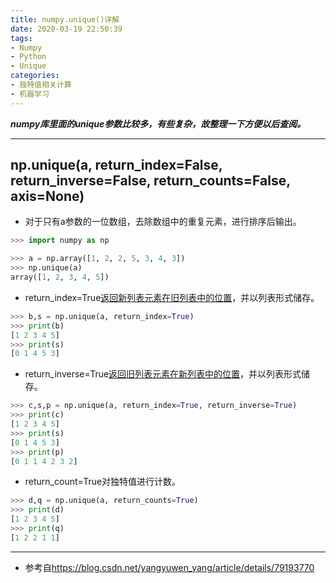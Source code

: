 ```yaml
---
title: numpy.unique()详解
date: 2020-03-19 22:50:39
tags:
- Numpy
- Python
- Unique
categories:
- 独特值相关计算
- 机器学习
---
```

***numpy库里面的unique参数比较多，有些复杂，故整理一下方便以后查阅。***
<!--more-->
---
## np.unique(a, return_index=False, return_inverse=False, return_counts=False, axis=None)
- 对于只有a参数的一位数组，去除数组中的重复元素，进行排序后输出。
```python
>>> import numpy as np

>>> a = np.array([1, 2, 2, 5, 3, 4, 3])
>>> np.unique(a)
array([1, 2, 3, 4, 5])
```
- return_index=True<u>返回新列表元素在旧列表中的位置</u>，并以列表形式储存。
```python
>>> b,s = np.unique(a, return_index=True)
>>> print(b)
[1 2 3 4 5]
>>> print(s)
[0 1 4 5 3]
```
- return_inverse=True<u>返回旧列表元素在新列表中的位置</u>，并以列表形式储存。
```python
>>> c,s,p = np.unique(a, return_index=True, return_inverse=True)
>>> print(c)
[1 2 3 4 5]
>>> print(s)
[0 1 4 5 3]
>>> print(p)
[0 1 1 4 2 3 2]
```
- return_count=True对独特值进行计数。
```python
>>> d,q = np.unique(a, return_counts=True)
>>> print(d)
[1 2 3 4 5]
>>> print(q)
[1 2 2 1 1]
```
---
- 参考自<https://blog.csdn.net/yangyuwen_yang/article/details/79193770>